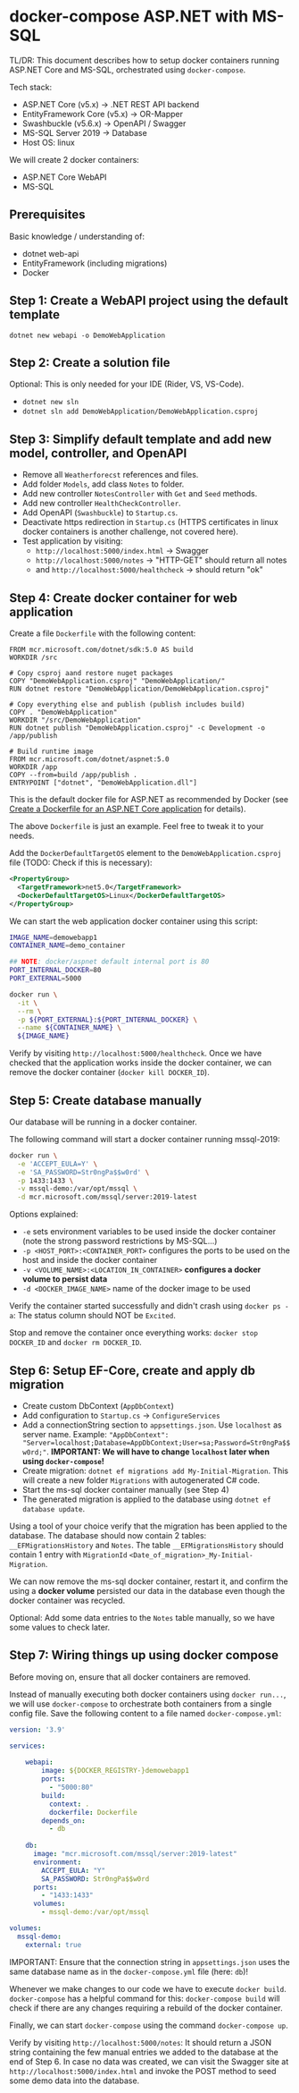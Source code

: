 # docker-compose ASP.NET with MS-SQL

TL/DR: This document describes how to setup docker containers running ASP.NET Core and MS-SQL, 
orchestrated using `docker-compose`.

Tech stack:

- ASP.NET Core (v5.x) -> .NET REST API backend
- EntityFramework Core (v5.x) -> OR-Mapper
- Swashbuckle (v5.6.x) -> OpenAPI / Swagger
- MS-SQL Server 2019 -> Database
- Host OS: linux

We will create 2 docker containers:

- ASP.NET Core WebAPI
- MS-SQL

## Prerequisites

Basic knowledge / understanding of:

- dotnet web-api
- EntityFramework (including migrations)
- Docker

## Step 1: Create a WebAPI project using the default template

`dotnet new webapi -o DemoWebApplication`

## Step 2: Create a solution file

Optional: This is only needed for your IDE (Rider, VS, VS-Code).

- `dotnet new sln`
- `dotnet sln add DemoWebApplication/DemoWebApplication.csproj`

## Step 3: Simplify default template and add new model, controller, and OpenAPI

- Remove all `Weatherforecst` references and files.
- Add folder `Models`, add class `Notes` to folder.
- Add new controller `NotesController` with `Get` and `Seed` methods.
- Add new controller `HealthCheckController`.
- Add OpenAPI (`Swashbuckle`) to `Startup.cs`.
- Deactivate https redirection in `Startup.cs` (HTTPS certificates in linux docker containers is another challenge, not covered here).
- Test application by visiting:
  - `http://localhost:5000/index.html` -> Swagger
  - `http://localhost:5000/notes` -> "HTTP-GET" should return all notes
  - and `http://localhost:5000/healthcheck` -> should return "ok"

## Step 4: Create docker container for web application

Create a file `Dockerfile` with the following content:

```docker
FROM mcr.microsoft.com/dotnet/sdk:5.0 AS build
WORKDIR /src

# Copy csproj aand restore nuget packages
COPY "DemoWebApplication.csproj" "DemoWebApplication/"
RUN dotnet restore "DemoWebApplication/DemoWebApplication.csproj"

# Copy everything else and publish (publish includes build)
COPY . "DemoWebApplication"
WORKDIR "/src/DemoWebApplication"
RUN dotnet publish "DemoWebApplication.csproj" -c Development -o /app/publish

# Build runtime image
FROM mcr.microsoft.com/dotnet/aspnet:5.0
WORKDIR /app
COPY --from=build /app/publish .
ENTRYPOINT ["dotnet", "DemoWebApplication.dll"]
```

This is the default docker file for ASP.NET as recommended by Docker 
(see [Create a Dockerfile for an ASP.NET Core application](https://docs.docker.com/samples/dotnetcore/#create-a-dockerfile-for-an-aspnet-core-application) for details). 

The above `Dockerfile` is just an example. Feel free to tweak it to your needs.

Add the `DockerDefaultTargetOS` element to the `DemoWebApplication.csproj` file (TODO: Check if this is necessary):

```xml
<PropertyGroup>
  <TargetFramework>net5.0</TargetFramework>
  <DockerDefaultTargetOS>Linux</DockerDefaultTargetOS>
</PropertyGroup>
```

We can start the web application docker container using this script:

```sh
IMAGE_NAME=demowebapp1
CONTAINER_NAME=demo_container

## NOTE: docker/aspnet default internal port is 80
PORT_INTERNAL_DOCKER=80
PORT_EXTERNAL=5000

docker run \
  -it \
  --rm \
  -p ${PORT_EXTERNAL}:${PORT_INTERNAL_DOCKER} \
  --name ${CONTAINER_NAME} \
  ${IMAGE_NAME}
```

Verify by visiting `http://localhost:5000/healthcheck`. Once we have checked that the
application works inside the docker container, we can remove the docker container (`docker kill
DOCKER_ID`).

## Step 5: Create database manually

Our database will be running in a docker container. 

The following command will start a docker container running mssql-2019:

```sh
docker run \
  -e 'ACCEPT_EULA=Y' \
  -e 'SA_PASSWORD=Str0ngPa$$w0rd' \
  -p 1433:1433 \
  -v mssql-demo:/var/opt/mssql \
  -d mcr.microsoft.com/mssql/server:2019-latest
```

Options explained:

- `-e` sets environment variables to be used inside the docker container (note the strong password
  restrictions by MS-SQL...)
- `-p <HOST_PORT>:<CONTAINER_PORT>` configures the ports to be used on the host and inside the
  docker container
- `-v <VOLUME_NAME>:<LOCATION_IN_CONTAINER>` **configures a docker volume to persist data**
- `-d <DOCKER_IMAGE_NAME>` name of the docker image to be used

Verify the container started successfully and didn't crash using `docker ps -a`: 
The status column should NOT be `Excited`.

Stop and remove the container once everything works: `docker stop DOCKER_ID` and `docker rm
DOCKER_ID`.

## Step 6: Setup EF-Core, create and apply db migration

- Create custom DbContext (`AppDbContext`)
- Add configuration to `Startup.cs` -> `ConfigureServices`
- Add a connectionString section to `appsettings.json`. Use `localhost` as server name.
  Example: `"AppDbContext": "Server=localhost;Database=AppDbContext;User=sa;Password=Str0ngPa$$w0rd;"`. 
  **IMPORTANT: We will have to change `localhost` later when using `docker-compose`!**
- Create migration: `dotnet ef migrations add My-Initial-Migration`. This will create a new folder
  `Migrations` with autogenerated C# code. 
- Start the ms-sql docker container manually (see Step 4)
- The generated migration is applied to the database using `dotnet ef database update`.

Using a tool of your choice verify that the migration has been applied to the database. The database
should now contain 2 tables: `__EFMigrationsHistory` and `Notes`. The table `__EFMigrationsHistory`
should contain 1 entry with `MigrationId` `<Date_of_migration>_My-Initial-Migration`.

We can now remove the ms-sql docker container, restart it, and confirm the using a **docker volume**
persisted our data in the database even though the docker container was recycled.

Optional: Add some data entries to the `Notes` table manually, so we have some values to check later.

## Step 7: Wiring things up using docker compose

Before moving on, ensure that all docker containers are removed.

Instead of manually executing both docker containers using `docker run...`, we will 
use `docker-compose` to orchestrate both containers from a single config file. 
Save the following content to a file named `docker-compose.yml`:

```yaml
version: '3.9'

services:
  
    webapi:
        image: ${DOCKER_REGISTRY-}demowebapp1
        ports:
          - "5000:80"
        build:
          context: .
          dockerfile: Dockerfile
        depends_on:
          - db
              
    db:
      image: "mcr.microsoft.com/mssql/server:2019-latest"
      environment:
        ACCEPT_EULA: "Y"
        SA_PASSWORD: Str0ngPa$$w0rd
      ports:
        - "1433:1433"
      volumes:
        - mssql-demo:/var/opt/mssql

volumes: 
  mssql-demo:
    external: true
```

IMPORTANT: Ensure that the connection string in `appsettings.json` uses 
the same database name as in the `docker-compose.yml` file (here: `db`)!

Whenever we make changes to our code we have to execute `docker build`. 
`docker-compose` has a helpful command for this: 
`docker-compose build` will check if there are any changes requiring a rebuild 
of the docker container.

Finally, we can start `docker-compose` using the command `docker-compose up`.

Verify by visiting `http://localhost:5000/notes`: It should return a JSON string 
containing the few manual entries we added to the database at the end of 
Step 6. In case no data was created, we can visit the Swagger site 
at `http://localhost:5000/index.html` and invoke the POST method to seed some 
demo data into the database.


